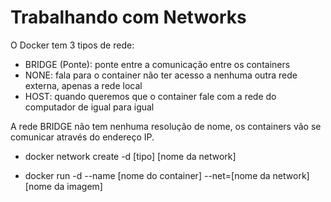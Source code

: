 # Trabalhando com Networks

O Docker tem 3 tipos de rede:
- BRIDGE (Ponte): ponte entre a comunicação entre os containers
- NONE: fala para o container não ter acesso a nenhuma outra rede externa, apenas a rede local
- HOST: quando queremos que o container fale com a rede do computador de igual para igual

A rede BRIDGE não tem nenhuma resolução de nome, os containers vão se comunicar através do endereço IP.

- docker network create -d [tipo] [nome da network]

- docker run -d --name [nome do container] --net=[nome da network] [nome da imagem]